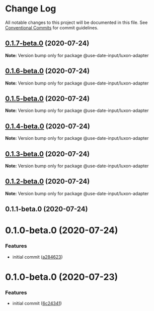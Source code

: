# Change Log

All notable changes to this project will be documented in this file.
See [Conventional Commits](https://conventionalcommits.org) for commit guidelines.

## [0.1.7-beta.0](https://github.com/mark-tate/use-date-input/compare/@use-date-input/luxon-adapter@0.1.6-beta.0...@use-date-input/luxon-adapter@0.1.7-beta.0) (2020-07-24)

**Note:** Version bump only for package @use-date-input/luxon-adapter





## [0.1.6-beta.0](https://github.com/mark-tate/use-date-input/compare/@use-date-input/luxon-adapter@0.1.5-beta.0...@use-date-input/luxon-adapter@0.1.6-beta.0) (2020-07-24)

**Note:** Version bump only for package @use-date-input/luxon-adapter





## [0.1.5-beta.0](https://github.com/mark-tate/use-date-input/compare/@use-date-input/luxon-adapter@0.1.4-beta.0...@use-date-input/luxon-adapter@0.1.5-beta.0) (2020-07-24)

**Note:** Version bump only for package @use-date-input/luxon-adapter





## [0.1.4-beta.0](https://github.com/mark-tate/use-date-input/compare/@use-date-input/luxon-adapter@0.1.3-beta.0...@use-date-input/luxon-adapter@0.1.4-beta.0) (2020-07-24)

**Note:** Version bump only for package @use-date-input/luxon-adapter





## [0.1.3-beta.0](https://github.com/mark-tate/use-date-input/compare/@use-date-input/luxon-adapter@0.1.2-beta.0...@use-date-input/luxon-adapter@0.1.3-beta.0) (2020-07-24)

**Note:** Version bump only for package @use-date-input/luxon-adapter





## [0.1.2-beta.0](https://github.com/mark-tate/use-date-input/compare/@use-date-input/luxon-adapter@0.1.1-beta.0...@use-date-input/luxon-adapter@0.1.2-beta.0) (2020-07-24)

**Note:** Version bump only for package @use-date-input/luxon-adapter





## 0.1.1-beta.0 (2020-07-24)



# 0.1.0-beta.0 (2020-07-24)


### Features

* initial commit ([a284623](https://github.com/mark-tate/use-date-input/commit/a28462354bf58de9f016176fec51ac80d2c2af60))





# 0.1.0-beta.0 (2020-07-23)


### Features

* initial commit ([6c24341](https://github.com/mark-tate/use-date-input/commit/6c24341efc30d33d6248367ee6578831c7a975ad))
